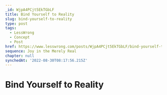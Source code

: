 ```yaml
---
_id: WjpA4PCjt5EkTGbLF
title: Bind Yourself to Reality
slug: bind-yourself-to-reality
type: post
tags:
  - LessWrong
  - Concept
  - Post
href: https://www.lesswrong.com/posts/WjpA4PCjt5EkTGbLF/bind-yourself-to-reality
sequence: Joy in the Merely Real
chapter: null
synchedAt: '2022-08-30T08:17:56.215Z'
---
```

# Bind Yourself to Reality

